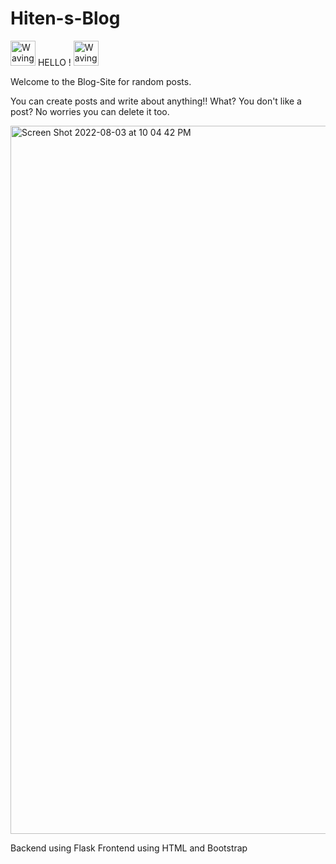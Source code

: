 # Hiten-s-Blog

<img src="gifs/wave.gif" 
         alt="Waving hand animated gif"
         height="40"
         width="40"/>
         HELLO !
         <img src="gifs/wave.gif" 
         alt="Waving hand animated gif"
         height="40"
         width="40"/>

Welcome to the Blog-Site for random posts. 

You can create posts and write about anything!! What? You don't like a post? No worries you can delete it too.

<img width="1133" alt="Screen Shot 2022-08-03 at 10 04 42 PM" src="https://user-images.githubusercontent.com/68720970/182747271-a4d224f3-0348-42f4-9226-1f4e5846b891.png">

Backend using Flask
Frontend using HTML and Bootstrap
